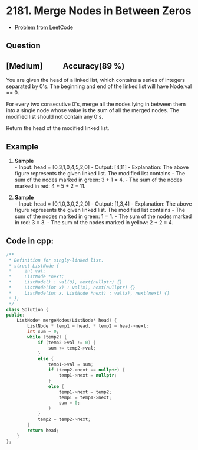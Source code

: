 # 2181. Merge Nodes in Between Zeros
- [Problem from LeetCode](https://leetcode.com/problems/merge-nodes-in-between-zeros/?envType=problem-list-v2&envId=linked-list)
## Question 
## [Medium] &nbsp;&nbsp;&nbsp;&nbsp;&nbsp;&nbsp;&nbsp;&nbsp;&nbsp; Accuracy(89 %)
You are given the head of a linked list, which contains a series of integers separated by 0's. The beginning and end of the linked list will have Node.val == 0.

For every two consecutive 0's, merge all the nodes lying in between them into a single node whose value is the sum of all the merged nodes. The modified list should not contain any 0's.

Return the head of the modified linked list.
## Example
1. **Sample**<br>
        - Input: head = [0,3,1,0,4,5,2,0]
        - Output: [4,11]
        - Explanation: The above figure represents the given linked list. The modified list contains
            - The sum of the nodes marked in green: 3 + 1 = 4.
            - The sum of the nodes marked in red: 4 + 5 + 2 = 11.

2. **Sample**<br>
        - Input: head = [0,1,0,3,0,2,2,0]
        - Output: [1,3,4]
        - Explanation: The above figure represents the given linked list. The modified list contains
            - The sum of the nodes marked in green: 1 = 1.
            - The sum of the nodes marked in red: 3 = 3.
            - The sum of the nodes marked in yellow: 2 + 2 = 4.
## Code in cpp:
```cpp
/**
 * Definition for singly-linked list.
 * struct ListNode {
 *     int val;
 *     ListNode *next;
 *     ListNode() : val(0), next(nullptr) {}
 *     ListNode(int x) : val(x), next(nullptr) {}
 *     ListNode(int x, ListNode *next) : val(x), next(next) {}
 * };
 */
class Solution {
public:
    ListNode* mergeNodes(ListNode* head) {
        ListNode * temp1 = head, * temp2 = head->next;
        int sum = 0;
        while (temp2) {
            if (temp2->val != 0) {
                sum += temp2->val;
            }
            else {
                temp1->val = sum;
                if (temp2->next == nullptr) {
                    temp1->next = nullptr;
                }
                else {
                    temp1->next = temp2;
                    temp1 = temp1->next;
                    sum = 0;
                }
            }
            temp2 = temp2->next;
        }
        return head;
    }
};
```
